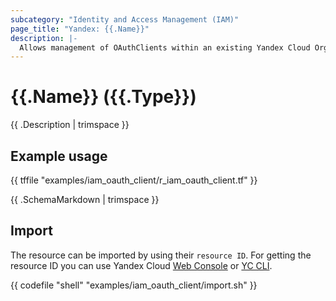 ```yaml
---
subcategory: "Identity and Access Management (IAM)"
page_title: "Yandex: {{.Name}}"
description: |-
  Allows management of OAuthClients within an existing Yandex Cloud Organization.
---
```


# {{.Name}} ({{.Type}})

{{ .Description | trimspace }}

## Example usage

{{ tffile "examples/iam_oauth_client/r_iam_oauth_client.tf" }}

{{ .SchemaMarkdown | trimspace }}

## Import

The resource can be imported by using their `resource ID`. For getting the resource ID you can use Yandex Cloud [Web Console](https://console.yandex.cloud) or [YC CLI](https://yandex.cloud/docs/cli/quickstart).

{{ codefile "shell" "examples/iam_oauth_client/import.sh" }}
